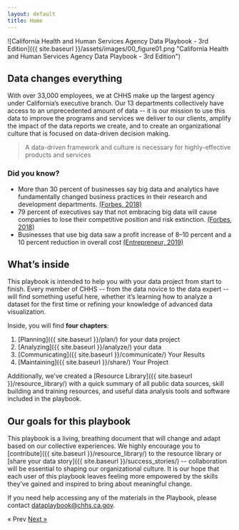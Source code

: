 ```yaml
---
layout: default
title: Home
---
```

![California Health and Human Services Agency Data Playbook - 3rd Edition]({{ site.baseurl }}/assets/images/00_figure01.png "California Health and Human Services Agency Data Playbook - 3rd Edition")
## Data changes everything

With over 33,000 employees, we at CHHS make up the largest agency under California’s executive branch. Our 13 departments collectively have access to an unprecedented amount of data -- it is our mission to use this data to improve the programs and services we deliver to our clients, amplify the impact of the data reports we create, and to create an organizational culture that is focused on data-driven decision making.  

>A data-driven framework and culture is necessary for highly-effective products and services

### Did you know?
  * More than 30 percent of businesses say big data and analytics have fundamentally changed business practices in their research and development departments. [(Forbes, 2018)](https://www.forbes.com/sites/louiscolumbus/2018/05/23/10-charts-that-will-change-your-perspective-of-big-datas-growth/#1aa044af2926)
  * 79 percent of executives say that not embracing big data will cause companies to lose their competitive position and risk extinction. [(Forbes, 2018)](https://www.forbes.com/sites/louiscolumbus/2018/05/23/10-charts-that-will-change-your-perspective-of-big-datas-growth/#ceb2b0929268)
  * Businesses that use big data saw a profit increase of 8–10 percent and a 10 percent reduction in overall cost [(Entrepreneur, 2019)](https://www.entrepreneur.com/article/325923)

## What’s inside

This playbook is intended to help you with your data project from start to finish. Every member of CHHS -- from the data novice to the data expert -- will find something useful here, whether it’s learning how to analyze a dataset for the first time or refining your knowledge of advanced data visualization.   

Inside, you will find **four chapters**:
  1. [Planning]({{ site.baseurl }}/plan/) for your data project
  2. [Analyzing]({{ site.baseurl }}/analyze/) your data
  3. [Communicating]({{ site.baseurl }}/communicate/) Your Results
  4. [Maintaining]({{ site.baseurl }}/share/) Your Project

Additionally, we’ve created a [Resource Library]({{ site.baseurl }}/resource_library/) with a quick summary of all public data sources, skill building and training resources, and useful data analysis tools and software included in the playbook. 

## Our goals for this playbook
This playbook is a living, breathing document that will change and adapt based on our collective experiences. We highly encourage you to [contribute]({{ site.baseurl }}/resource_library/) to the resource library or [share your data story]({{ site.baseurl }}/success_stories/) -- collaboration will be essential to shaping our organizational culture. It is our hope that each user of this playbook leaves feeling more empowered by the skills they’ve gained and inspired to bring about meaningful change. 


If you need help accessing any of the materials in the Playbook, please contact <dataplaybook@chhs.ca.gov>.

<!-- Pagination -->
<div class="pagination">
  <span class="pagination-item older">&laquo; Prev</span>
  <a class="pagination-item newer" href="{{ site.baseurl }}/define">Next &raquo;</a>
</div>
